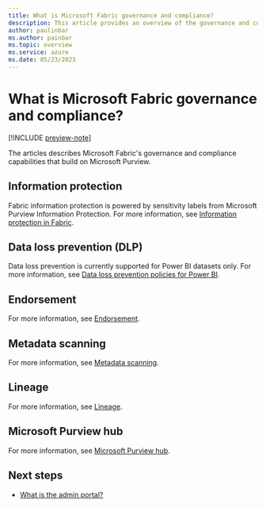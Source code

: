 ```yaml
---
title: What is Microsoft Fabric governance and compliance?
description: This article provides an overview of the governance and compliance in Microsoft Fabric.
author: paulinbar
ms.author: painbar
ms.topic: overview
ms.service: azure
ms.date: 05/23/2023
---
```


# What is Microsoft Fabric governance and compliance?

[!INCLUDE [preview-note](../includes/preview-note.md)]

The articles describes Microsoft Fabric's governance and compliance capabilities that build on Microsoft Purview.

## Information protection

Fabric information protection is powered by sensitivity labels from Microsoft Purview Information Protection. For more information, see [Information protection in Fabric](./information-protection.md).

## Data loss prevention (DLP)

Data loss prevention is currently supported for Power BI datasets only. For more information, see [Data loss prevention policies for Power BI](/power-bi/enterprise/service-security-dlp-policies-for-power-bi-overview).

## Endorsement

For more information, see [Endorsement](./endorsement.md).

## Metadata scanning

For more information, see [Metadata scanning](./metadata-scanning-overview.md).

## Lineage

For more information, see [Lineage](./lineage.md).

## Microsoft Purview hub

For more information, see [Microsoft Purview hub](./microsoft-purview-fabric.md).

## Next steps

* [What is the admin portal?](../admin/admin-center.md)